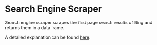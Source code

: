<h1>Search Engine Scraper</h1>
<p>Search engine scraper scrapes the first page search results of Bing and returns them in a data frame.</p>

<p>A detailed explanation can be found <a href="https://medium.com/nerd-for-tech/building-a-search-engine-scraper-with-streamlit-b616e5bd293c" target="_blank">here</a>.<p>
